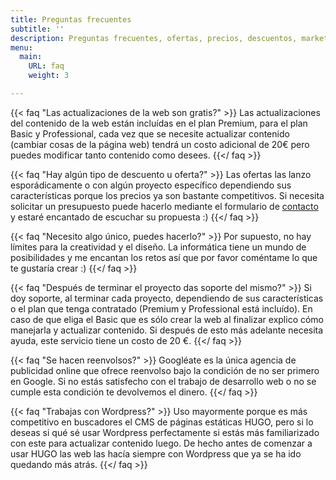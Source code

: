 ```yaml
---
title: Preguntas frecuentes
subtitle: ''
description: Preguntas frecuentes, ofertas, precios, descuentos, marketing digital
menu:
  main:
    URL: faq
    weight: 3

---
```

{{< faq "Las actualizaciones de la web son gratis?" >}} Las actualizaciones del contenido de la web están incluídas en el plan Premium, para el plan Basic y Professional, cada vez que se necesite actualizar contenido (cambiar cosas de la página web) tendrá un costo adicional de 20€ pero puedes modificar tanto contenido como desees. {{</ faq >}}

{{< faq "Hay algún tipo de descuento u oferta?" >}} Las ofertas las lanzo esporádicamente o con algún proyecto específico dependiendo sus características porque los precios ya son bastante competitivos. Si necesita solicitar un presupuesto puede hacerlo mediante el formulario de [contacto](https://www.googleate.es/contact/ "Contacto") y estaré encantado de escuchar su propuesta :) {{</ faq >}}

{{< faq "Necesito algo único, puedes hacerlo?" >}} Por supuesto, no hay límites para la creatividad y el diseño. La informática tiene un mundo de posibilidades y me encantan los retos así que por favor coméntame lo que te gustaría crear :) {{</ faq >}}

{{< faq "Después de terminar el proyecto das soporte del mismo?" >}} Si doy soporte, al terminar cada proyecto, dependiendo de sus características o el plan que tenga contratado (Premium y Professional está incluído). En caso de que eliga el Basic que es sólo crear la web al finalizar explico cómo manejarla y actualizar contenido. Si después de esto más adelante necesita ayuda, este servicio tiene un costo de 20 €. {{</ faq >}}

{{< faq "Se hacen reenvolsos?" >}} Googléate es la única agencia de publicidad online que ofrece reenvolso bajo la condición de no ser primero en Google. Si no estás satisfecho con el trabajo de desarrollo web o no se cumple esta condición te devolvemos el dinero. {{</ faq >}}

{{< faq "Trabajas con Wordpress?" >}} Uso mayormente porque es más competitivo en buscadores el CMS de páginas estáticas HUGO, pero si lo deseas si qué sé usar Wordpress perfectamente si estás más familiarizado con este para actualizar contenido luego. De hecho antes de comenzar a usar HUGO las web las hacía siempre con Wordpress que ya se ha ido quedando más atrás. {{</ faq >}}